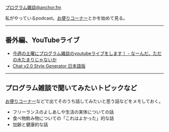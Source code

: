[プログラム雑談@anchor.fm](https://anchor.fm/karino2/)

私がやっているpodcast。[お便りコーナー](%E3%81%8A%E4%BE%BF%E3%82%8A%E3%82%B3%E3%83%BC%E3%83%8A%E3%83%BC)とかを始めて見る。

----
## 番外編、YouTubeライブ

- [今週の土曜にプログラム雑談のyoutubeライブをします！ - なーんだ、ただの水たまりじゃないか](https://karino2.github.io/2024/06/06/program_zatudan_youtube_live.html)
- [Chat v2.0 Style Generator 日本語版](http://css4obs.starfree.jp/)

----

## プログラム雑談で聞いてみたいトピックなど

[お便りコーナー](%E3%81%8A%E4%BE%BF%E3%82%8A%E3%82%B3%E3%83%BC%E3%83%8A%E3%83%BC)などで出てそのうち話してみたいと思う話などをメモしておく。

- フリーランスのよしあしや生活の実体についての話
- 食べ物飲み物についての「これはよかった」的な話
- 加齢と健康的な話